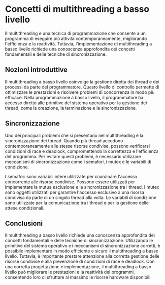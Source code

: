 # Concetti di multithreading a basso livello

Il multithreading è una tecnica di programmazione che consente a un programma di eseguire più attività contemporaneamente, migliorando l'efficienza e la reattività. Tuttavia, l'implementazione di multithreading a basso livello richiede una conoscenza approfondita dei concetti fondamentali e delle tecniche di sincronizzazione.

## Nozioni introduttive

Il multithreading a basso livello coinvolge la gestione diretta dei thread e dei processi da parte del programmatore. Questo livello di controllo permette di ottimizzare le prestazioni e risolvere problemi di concorrenza in modo più efficace. Nella programmazione a basso livello, il programmatore ha accesso diretto alle primitive del sistema operativo per la gestione dei thread, come la creazione, la terminazione e la sincronizzazione.

## Sincronizzazione

Uno dei principali problemi che si presentano nel multithreading è la sincronizzazione dei thread. Quando più thread accedono contemporaneamente alle stesse risorse condivise, possono verificarsi condizioni di race e deadlock, compromettendo la correttezza e l'efficienza del programma. Per evitare questi problemi, è necessario utilizzare meccanismi di sincronizzazione come i semafori, i mutex e le variabili di condizione.

I semafori sono variabili intere utilizzate per coordinare l'accesso concorrente alle risorse condivise. Possono essere utilizzati per implementare la mutua esclusione e la sincronizzazione tra i thread. I mutex sono oggetti utilizzati per garantire l'accesso esclusivo a una risorsa condivisa da parte di un singolo thread alla volta. Le variabili di condizione sono utilizzate per la comunicazione tra i thread e per la gestione delle attese condizionali.

## Conclusioni

Il multithreading a basso livello richiede una conoscenza approfondita dei concetti fondamentali e delle tecniche di sincronizzazione. Utilizzando le primitive del sistema operativo e i meccanismi di sincronizzazione corretti, è possibile implementare in modo efficiente e sicuro il multithreading a basso livello. Tuttavia, è importante prestare attenzione alla corretta gestione delle risorse condivise e alla prevenzione di condizioni di race e deadlock. Con una corretta progettazione e implementazione, il multithreading a basso livello può migliorare le prestazioni e la reattività dei programmi, consentendo loro di sfruttare al massimo le risorse hardware disponibili.